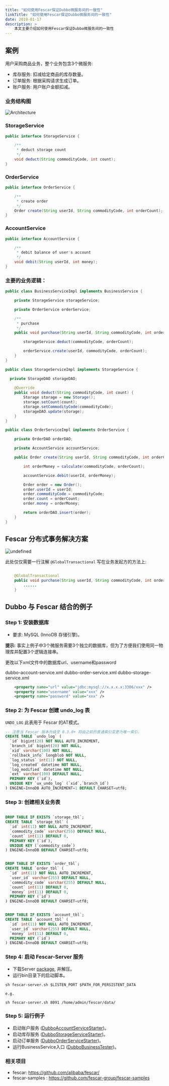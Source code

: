 ```yaml
---
title: "如何使用Fescar保证Dubbo微服务间的一致性"
linkTitle: "如何使用Fescar保证Dubbo微服务间的一致性"
date: 2019-01-17
description: >
    本文主要介绍如何使用Fescar保证Dubbo微服务间的一致性
---
```


## 案例

用户采购商品业务，整个业务包含3个微服务:

- 库存服务: 扣减给定商品的库存数量。
- 订单服务: 根据采购请求生成订单。
- 账户服务: 用户账户金额扣减。

### 业务结构图

![Architecture](/imgs/blog/fescar/fescar-1.png) 


### StorageService

```java
public interface StorageService {

    /**
     * deduct storage count
     */
    void deduct(String commodityCode, int count);
}
```

### OrderService

```java
public interface OrderService {

    /**
     * create order
     */
    Order create(String userId, String commodityCode, int orderCount);
}
```

### AccountService

```java
public interface AccountService {

    /**
     * debit balance of user's account
     */
    void debit(String userId, int money);
}
```

### 主要的业务逻辑：

```java
public class BusinessServiceImpl implements BusinessService {

    private StorageService storageService;

    private OrderService orderService;

    /**
     * purchase
     */
    public void purchase(String userId, String commodityCode, int orderCount) {

        storageService.deduct(commodityCode, orderCount);

        orderService.create(userId, commodityCode, orderCount);
    }
}
```

```java
public class StorageServiceImpl implements StorageService {

  private StorageDAO storageDAO;
  
    @Override
    public void deduct(String commodityCode, int count) {
        Storage storage = new Storage();
        storage.setCount(count);
        storage.setCommodityCode(commodityCode);
        storageDAO.update(storage);
    }
}
```

```java
public class OrderServiceImpl implements OrderService {

    private OrderDAO orderDAO;

    private AccountService accountService;

    public Order create(String userId, String commodityCode, int orderCount) {

        int orderMoney = calculate(commodityCode, orderCount);

        accountService.debit(userId, orderMoney);

        Order order = new Order();
        order.userId = userId;
        order.commodityCode = commodityCode;
        order.count = orderCount;
        order.money = orderMoney;

        return orderDAO.insert(order);
    }
}
```

## Fescar 分布式事务解决方案

![undefined](/imgs/blog/fescar/fescar-2.png) 

此处仅仅需要一行注解 `@GlobalTransactional` 写在业务发起方的方法上: 

```java

    @GlobalTransactional
    public void purchase(String userId, String commodityCode, int orderCount) {
        ......
    }
```

##  Dubbo 与 Fescar 结合的例子

### Step 1: 安装数据库

- 要求: MySQL (InnoDB 存储引擎)。

**提示:** 事实上例子中3个微服务需要3个独立的数据库，但为了方便我们使用同一物理库并配置3个逻辑连接串。 

更改以下xml文件中的数据库url、username和password

dubbo-account-service.xml
dubbo-order-service.xml
dubbo-storage-service.xml

```xml
    <property name="url" value="jdbc:mysql://x.x.x.x:3306/xxx" />
    <property name="username" value="xxx" />
    <property name="password" value="xxx" />
```
### Step 2: 为 Fescar 创建 undo_log 表

`UNDO_LOG` 此表用于 Fescar 的AT模式。

```sql
-- 注意当 Fescar 版本升级至 0.3.0+ 将由之前的普通索引变更为唯一索引。
CREATE TABLE `undo_log` (
  `id` bigint(20) NOT NULL AUTO_INCREMENT,
  `branch_id` bigint(20) NOT NULL,
  `xid` varchar(100) NOT NULL,
  `rollback_info` longblob NOT NULL,
  `log_status` int(11) NOT NULL,
  `log_created` datetime NOT NULL,
  `log_modified` datetime NOT NULL,
  `ext` varchar(100) DEFAULT NULL,
  PRIMARY KEY (`id`),
  UNIQUE KEY `ux_undo_log` (`xid`,`branch_id`)
) ENGINE=InnoDB AUTO_INCREMENT=1 DEFAULT CHARSET=utf8;
```

### Step 3: 创建相关业务表

```sql

DROP TABLE IF EXISTS `storage_tbl`;
CREATE TABLE `storage_tbl` (
  `id` int(11) NOT NULL AUTO_INCREMENT,
  `commodity_code` varchar(255) DEFAULT NULL,
  `count` int(11) DEFAULT 0,
  PRIMARY KEY (`id`),
  UNIQUE KEY (`commodity_code`)
) ENGINE=InnoDB DEFAULT CHARSET=utf8;


DROP TABLE IF EXISTS `order_tbl`;
CREATE TABLE `order_tbl` (
  `id` int(11) NOT NULL AUTO_INCREMENT,
  `user_id` varchar(255) DEFAULT NULL,
  `commodity_code` varchar(255) DEFAULT NULL,
  `count` int(11) DEFAULT 0,
  `money` int(11) DEFAULT 0,
  PRIMARY KEY (`id`)
) ENGINE=InnoDB DEFAULT CHARSET=utf8;


DROP TABLE IF EXISTS `account_tbl`;
CREATE TABLE `account_tbl` (
  `id` int(11) NOT NULL AUTO_INCREMENT,
  `user_id` varchar(255) DEFAULT NULL,
  `money` int(11) DEFAULT 0,
  PRIMARY KEY (`id`)
) ENGINE=InnoDB DEFAULT CHARSET=utf8;
```
### Step 4: 启动 Fescar-Server 服务

- 下载Server [package](https://github.com/alibaba/fescar/releases), 并解压。
- 运行bin目录下的启动脚本。

```shell
sh fescar-server.sh $LISTEN_PORT $PATH_FOR_PERSISTENT_DATA

e.g.

sh fescar-server.sh 8091 /home/admin/fescar/data/
```

### Step 5: 运行例子

- 启动账户服务 ([DubboAccountServiceStarter](https://github.com/fescar-group/fescar-samples/blob/master/dubbo/src/main/java/com/alibaba/fescar/samples/dubbo/starter/DubboAccountServiceStarter.java))。
- 启动库存服务 ([DubboStorageServiceStarter](https://github.com/fescar-group/fescar-samples/blob/master/dubbo/src/main/java/com/alibaba/fescar/samples/dubbo/starter/DubboStorageServiceStarter.java))。
- 启动订单服务 ([DubboOrderServiceStarter](https://github.com/fescar-group/fescar-samples/blob/master/dubbo/src/main/java/com/alibaba/fescar/samples/dubbo/starter/DubboOrderServiceStarter.java))。
- 运行BusinessService入口 ([DubboBusinessTester](https://github.com/fescar-group/fescar-samples/blob/master/dubbo/src/main/java/com/alibaba/fescar/samples/dubbo/starter/DubboBusinessTester.java))。

### 相关项目
* fescar:          https://github.com/alibaba/fescar/
* fescar-samples : https://github.com/fescar-group/fescar-samples  
